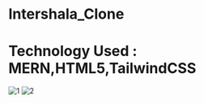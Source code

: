 # Intershala_Clone

# Technology Used : MERN,HTML5,TailwindCSS

![1](https://github.com/rugvedlanghi/Intershala_Clone/assets/89995278/566c4fe5-3686-4ec4-a67f-a3e596e4a9f6)
![2](https://github.com/rugvedlanghi/Intershala_Clone/assets/89995278/eb232bb9-714a-413a-af33-0e87a9f0c782)
